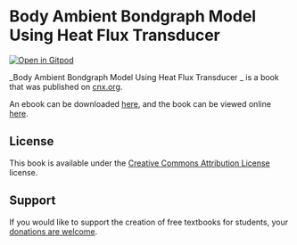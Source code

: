 # Body Ambient Bondgraph Model Using Heat Flux Transducer 

[![Open in Gitpod](https://gitpod.io/button/open-in-gitpod.svg)](https://gitpod.io/from-referrer/)

_Body Ambient Bondgraph Model Using Heat Flux Transducer _ is a book that was published on [cnx.org](https://cnx.org/).

An ebook can be downloaded [here](https://github.com/cnx-user-books/cnxbook-body-ambient-bondgraph-model-using-heat-flux-transducer/releases/latest), and the book can be viewed online [here](https://github.com/cnx-user-books/cnxbook-body-ambient-bondgraph-model-using-heat-flux-transducer/releases/latest).

## License
This book is available under the [Creative Commons Attribution License](./LICENSE) license.

## Support
If you would like to support the creation of free textbooks for students, your [donations are welcome](https://riceconnect.rice.edu/donation/support-openstax-banner).

